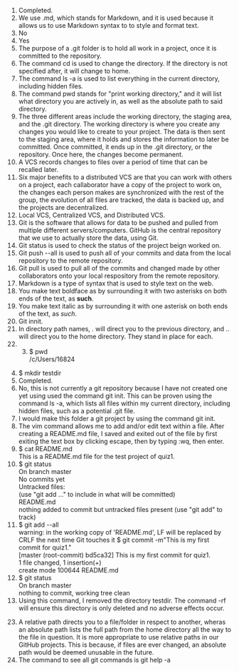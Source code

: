 1. Completed.  
2. We use .md, which stands for Markdown, and it is used because it allows us to use Markdown syntax to to style and format text.
3. No  
4. Yes  
5. The purpose of a .git folder is to hold all work in a project, once it is committed to the repository.  
6. The command cd is used to change the directory. If the directory is not specified after, it will change to home.  
7. The command ls -a is used to list everything in the current directory, including hidden files.
8. The command pwd stands for "print working directory," and it will list what directory you are actively in, as well as the absolute path to said directory.  
9. The three different areas include the working directory, the staging area, and the .git directory. The working directory is where you create any changes you would like to create to your project. The data is then sent to the staging area, where it holds and stores the information to later be committed. Once committed, it ends up in the .git directory, or the repository. Once here, the changes become permanent.  
10. A VCS records changes to files over a period of time that can be recalled later.
11. Six major benefits to a distributed VCS are that you can work with others on a project, each callaborator have a copy of the project to work on, the changes each person makes are synchronized with the rest of the group, the evolution of all files are tracked, the data is backed up, and the projects are decentralized.
12. Local VCS, Centralized VCS, and Distributed VCS.  
13. Git is the software that allows for data to be pushed and pulled from multiple different servers/computers. GitHub is the central repository that we use to actually store the data, using Git.  
14. Git status is used to check the status of the project beign worked on.  
15. Git push --all is used to push all of your commits and data from the local repository to the remote repository.  
16. Git pull is used to pull all of the commits and changed made by other collaborators onto your local respository from the remote repository.  
17. Markdown is a type of syntax that is used to style text on the web.
18. You make text boldface as by surrounding it with two asterisks on both ends of the text, as **such**.  
19. You make text italic as by surrounding it with one asterisk on both ends of the text, as *such*.  
20. Git innit.  
21. In directory path names, . will direct you to the previous directory, and .. will direct you to the home directory. They stand in place for each.
22. 3) $ pwd  
/c/Users/16824  
4) $ mkdir testdir  
5) Completed.  
6) No, this is not currently a git repository because I have not created one yet using used the command git init. This can be proven using the command ls -a, which lists all files within my current directory, including hidden files, such as a potential .git file.  
7) I would make this folder a git project by using the command git init.  
8) The vim command allows me to add and/or edit text within a file. After creating a README.md file, I saved and exited out of the file by first exiting the text box by clicking escape, then by typing :wq, then enter.
9) $ cat README.md  
This is a README.md file for the test project of quiz1.
10) $ git status  
On branch master  
No commits yet  
Untracked files:  
  (use "git add <file>..." to include in what will be committed)  
        README.md  
nothing added to commit but untracked files present (use "git add" to track)
11) $ git add --all  
warning: in the working copy of 'README.md', LF will be replaced by CRLF the next time Git touches it
$ git commit -m"This is my first commit for quiz1."  
[master (root-commit) bd5ca32] This is my first commit for quiz1.  
 1 file changed, 1 insertion(+)  
 create mode 100644 README.md
12) $ git status  
On branch master  
nothing to commit, working tree clean  
13) Using this command, I removed the directory testdir. The command -rf will ensure this directory is only deleted and no adverse effects occur.

   
23.  A relative path directs you to a file/folder in respect to another, wheras an absolute path lists the full path from the home directory all the way to the file in question. It is more appropriate to use relative paths in our GitHub projects. This is because, if files are ever changed, an absolute path would be deemed unusable in the future.
24. The command to see all git commands is git help -a  









 


